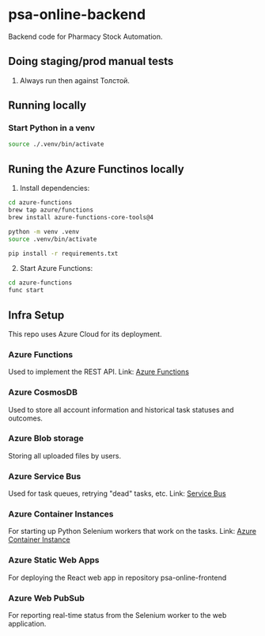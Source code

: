 # psa-online-backend
Backend code for Pharmacy Stock Automation.

## Doing staging/prod manual tests

1. Always run then against Толстой.



## Running locally


### Start Python in a venv

```bash
source ./.venv/bin/activate
```


## Runing the Azure Functinos locally

1. Install dependencies:
```bash
cd azure-functions
brew tap azure/functions
brew install azure-functions-core-tools@4

python -m venv .venv
source .venv/bin/activate

pip install -r requirements.txt
```
2. Start Azure Functions:
```bash
cd azure-functions
func start
```


## Infra Setup

This repo uses Azure Cloud for its deployment.

### Azure Functions

Used to implement the REST API.
Link: [Azure Functions](https://portal.azure.com/#@kfzzdravkogmail.onmicrosoft.com/resource/subscriptions/7b4dbc02-6b4b-42bf-90b2-92d8ed681e87/resourceGroups/psa/providers/Microsoft.Web/sites/psa-online-functions/appServices)

### Azure CosmosDB

Used to store all account information and historical task statuses and outcomes.

### Azure Blob storage

Storing all uploaded files by users.

### Azure Service Bus

Used for task queues, retrying "dead" tasks, etc.
Link: [Service Bus](https://portal.azure.com/#@kfzzdravkogmail.onmicrosoft.com/resource/subscriptions/7b4dbc02-6b4b-42bf-90b2-92d8ed681e87/resourceGroups/psa/providers/Microsoft.ServiceBus/namespaces/psa-online/queues/task-queue/explorer)

### Azure Container Instances

For starting up Python Selenium workers that work on the tasks.
Link: [Azure Container Instance](https://portal.azure.com/#@kfzzdravkogmail.onmicrosoft.com/resource/subscriptions/7b4dbc02-6b4b-42bf-90b2-92d8ed681e87/resourcegroups/psa/providers/Microsoft.ContainerInstance/containerGroups/psa-online-scraper/overview)

### Azure Static Web Apps

For deploying the React web app in repository psa-online-frontend

### Azure Web PubSub

For reporting real-time status from the Selenium worker to the web application.
